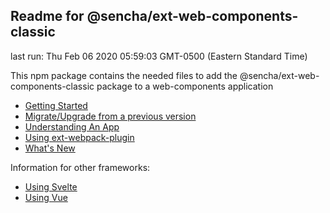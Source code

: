 ## Readme for @sencha/ext-web-components-classic

last run: Thu Feb 06 2020 05:59:03 GMT-0500 (Eastern Standard Time)

This npm package contains the needed files to add the @sencha/ext-web-components-classic package to a web-components application

- [Getting Started](https://github.com/sencha/ext-web-components/blob/ext-web-components-7.1.1/packages/ext-web-components-classic/GETTING_STARTED.md)
- [Migrate/Upgrade from a previous version](https://github.com/sencha/ext-web-components/blob/ext-web-components-7.1.1/packages/ext-web-components-classic/MIGRATE.md)
- [Understanding An App](https://github.com/sencha/ext-web-components/blob/ext-web-components-7.1.1/packages/ext-web-components-classic/UNDERSTANDING_AN_APP.md)
- [Using ext-webpack-plugin](https://github.com/sencha/ext-web-components/blob/ext-web-components-7.1.1/packages/ext-web-components-classic/USING_EXT_WEBPACK_PLUGIN.md)
- [What's New](https://github.com/sencha/ext-web-components/blob/ext-web-components-7.1.1/packages/ext-web-components-classic/WHATS_NEW.md)

Information for other frameworks:

- [Using Svelte](https://github.com/sencha/ext-web-components/blob/ext-web-components-7.1.1/packages/ext-web-components-classic/USING_SVELTE.md)
- [Using Vue](https://github.com/sencha/ext-web-components/blob/ext-web-components-7.1.1/packages/ext-web-components-classic/USING_VUE.md)
